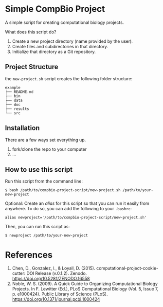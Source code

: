 Simple CompBio Project
======================

A simple script for creating computational biology projects.

What does this script do?

1. Create a new project directory (name provided by the user).
1. Create files and subdirectories in that directory.
1. Initialize that directory as a Git repository.

Project Structure
-----------------

the `new-project.sh` script creates the following folder structure:

    example
    ├── README.md
    ├── bin
    ├── data
    ├── doc
    ├── results
    └── src

Installation
------------

There are a few ways set everything up.

1. fork/clone the repo to your computer
1. ...


How to use this script
----------------------

Run this script from the command line:

```
$ bash /path/to/compbio-project-script/new-project.sh /path/to/your-new-project
```

Optional: Create an *alias* for this script so that you can run it easily from
anywhere. To do so, you can add the following to your `.bashrc`:

```
alias newproject='/path/to/compbio-project-script/new-project.sh'
```

Then, you can run this script as:

```
$ newproject /path/to/your-new-project
```


References
==========

1. Chen, D., Gonzalez, I., & Loyall, D. (2015).
   computational-project-cookie-cutter: DOI Release (v.0.1.2). Zenodo.
   https://doi.org/10.5281/ZENODO.16558
1. Noble, W. S. (2009). A Quick Guide to Organizing Computational Biology
   Projects. In F. Lewitter (Ed.), PLoS Computational Biology (Vol. 5, Issue 7,
   p. e1000424). Public Library of Science (PLoS).
   https://doi.org/10.1371/journal.pcbi.1000424

<!-- END -->
